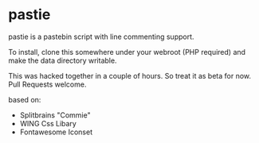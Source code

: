 # pastie

pastie is a pastebin script with line commenting support.

To install, clone this somewhere under your webroot (PHP required) and make the data directory writable.
 
This was hacked together in a couple of hours. So treat it as beta for now. Pull Requests welcome.

based on:
- Splitbrains "Commie"
- WING Css Libary
- Fontawesome Iconset